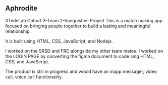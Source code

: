 ## Aphrodite
#TiideLab Cohort 3-Team 2-Vanquisher-Project
This is a match making app focused on bringing people together to build a lasting and meaningful relationship.

It is built using HTML, CSS, JavaScript, and Nodejs.

I worked on the SRSD and FRD alongside my other team mates.
I worked on the LOGIN PAGE by converting the figma document to code sing HTML, CSS, and JavaScript.

The product is still in progress and would have an inapp messager, video call, voice call functionality.
